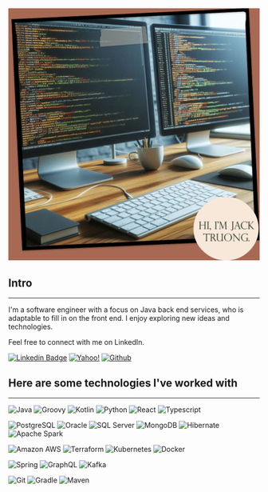 ## 

![](/media/intro.png?raw=true)

## Intro

---
I'm a software engineer with a focus on Java back end services, who is adaptable to fill in on the front end.  I enjoy exploring new ideas and technologies.

Feel free to connect with me on LinkedIn.

[![Linkedin Badge](https://img.shields.io/badge/-LinkedIn-blue?style=flat-square&logo=Linkedin&logoColor=white)](https://www.linkedin.com/in/jack-x-truong/)
[![Yahoo!](https://img.shields.io/badge/Yahoo!-6001D2?style=for-the-badge&logo=Yahoo!&logoColor=white)](mailto:mail@jackiextruong@yahoo.com)
[![Github](https://img.shields.io/badge/github-%23121011.svg?style=for-the-badge&logo=github&logoColor=white)](https://github.com/jack-truong)

## Here are some technologies I've worked with

---

![Java](https://img.shields.io/badge/java-%23ED8B00.svg?style=for-the-badge&logo=openjdk&logoColor=white)
![Groovy](https://img.shields.io/badge/Apache%20Groovy-4298B8.svg?style=for-the-badge&logo=Apache+Groovy&logoColor=white)
![Kotlin](https://img.shields.io/badge/kotlin-%237F52FF.svg?style=for-the-badge&logo=kotlin&logoColor=white)
![Python](https://img.shields.io/badge/python-3670A0?style=for-the-badge&logo=python&logoColor=ffdd54)
![React](https://img.shields.io/badge/React-20232A?logo=react&logoColor=61DAFB)
![Typescript](https://img.shields.io/badge/typescript-%23007ACC.svg?style=for-the-badge&logo=typescript&logoColor=white)

![PostgreSQL](https://img.shields.io/badge/PostgreSQL-316192?logo=postgresql&logoColor=white)
![Oracle](https://img.shields.io/badge/Oracle-F80000?style=for-the-badge&logo=oracle&logoColor=white)
![SQL Server](https://img.shields.io/badge/Microsoft%20SQL%20Server-CC2927?style=for-the-badge&logo=microsoft%20sql%20server&logoColor=white)
![MongoDB](https://img.shields.io/badge/MongoDB-%234ea94b.svg?style=for-the-badge&logo=mongodb&logoColor=white)
![Hibernate](https://img.shields.io/badge/Hibernate-59666C?style=for-the-badge&logo=Hibernate&logoColor=white)
![Apache Spark](https://img.shields.io/badge/Apache%20Spark-FDEE21?style=flat-square&logo=apachespark&logoColor=black)

![Amazon AWS](https://img.shields.io/badge/Amazon%20AWS-232F3E?logo=amazon-aws)
![Terraform](https://img.shields.io/badge/terraform-%235835CC.svg?style=for-the-badge&logo=terraform&logoColor=white)
![Kubernetes](https://img.shields.io/badge/kubernetes-%23326ce5.svg?style=for-the-badge&logo=kubernetes&logoColor=white)
![Docker](https://img.shields.io/badge/-Docker-2496ED?logo=docker&logoColor=white)

![Spring](https://img.shields.io/badge/spring-%236DB33F.svg?style=for-the-badge&logo=spring&logoColor=white)
![GraphQL](https://img.shields.io/badge/-GraphQL-E10098?logo=graphql)
![Kafka](https://img.shields.io/badge/-Kafka-231F20?logo=apache-kafka&logoColor=white)

![Git](https://img.shields.io/badge/git-%23F05033.svg?style=for-the-badge&logo=git&logoColor=white)
![Gradle](https://img.shields.io/badge/Gradle-02303A.svg?style=for-the-badge&logo=Gradle&logoColor=white)
![Maven](https://img.shields.io/badge/Apache%20Maven-C71A36?style=for-the-badge&logo=Apache%20Maven&logoColor=white)

<!--
**jack-truong/jack-truong** is a ✨ _special_ ✨ repository because its `README.md` (this file) appears on your GitHub profile.

Here are some ideas to get you started:

- 🔭 I’m currently working on ...
- 🌱 I’m currently learning ...
- 👯 I’m looking to collaborate on ...
- 🤔 I’m looking for help with ...
- 💬 Ask me about ...
- 📫 How to reach me: ...
- 😄 Pronouns: ...
- ⚡ Fun fact: ...
-->
